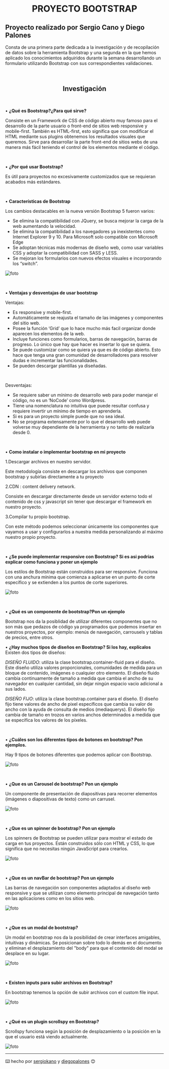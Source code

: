 <h1 align="center"> PROYECTO BOOTSTRAP<project-name></h1>

<p align="center">

<project-description>

## Proyecto realizado por Sergio Cano y Diego Palones

Consta de una primera parte dedicada a la investigación y de recopilación de datos sobre la herramienta Bootstrap y una segunda en la que hemos aplicado los conocimientos adquiridos durante la semana desarrollando un formulario utilizando Bootstrap con sus correspondientes validaciones.


<br>

<h2 align="center"><b>Investigación</b></h2>

<br>

•	**¿Qué es Bootstrap?¿Para qué sirve?**

Consiste en un Framework de CSS de código abierto muy famoso para el desarrollo de la parte usuario o front-end de sitios web responsive y mobile-first. 
También es HTML-first, esto significa que con modificar el HTML mediante sus plugins obtenemos los resultados visuales que queremos.
Sirve para desarrollar la parte front-end de sitios webs de una manera más fácil teniendo el control de los elementos mediante el código.

<br>


•	**¿Por qué usar Bootstrap?**

Es útil para proyectos no excesivamente customizados que se requieran acabados más estándares.

<br>


•	**Características de Bootstrap**

Los cambios destacables en la nueva versión Bootstrap 5 fueron varios:
 - Se elimina la compatibilidad con JQuery, se busca mejorar la carga de la web aumentando la velocidad.
 - Se elimina la compatibilidad a los navegadores ya inexistentes como Internet Explorer 9 y 10. Para Microsoft solo compatible con Microsoft Edge
 - Se adoptan técnicas más modernas de diseño web, como usar variables CSS y adoptar la compatibilidad con SASS y LESS.
 - Se mejoran los formularios con nuevos efectos visuales e incorporando los “switch”.

 ![foto](/assets/image3.png "características")

<br>

•	**Ventajas y desventajas de usar bootstrap**

Ventajas:
 - Es responsive y mobile-first.
 - Automáticamente se reajusta el tamaño de las imágenes y componentes del sitio web.
 - Posee la función ‘Grid’ que lo hace mucho más facil organizar donde aparecen los elementos de la web.
 - Incluye funciones como formularios, barras de navegación, barras de progreso. Lo único que hay que hacer es insertar lo que se quiera.
 - Se puede customizar como se quiera ya que es de código abierto. Esto hace que tenga una gran comunidad de desarrolladores para resolver dudas e incrementar las funcionalidades.
 - Se pueden descargar plantillas ya diseñadas.

 <br>

Desventajas:
 - Se requiere saber un mínimo de desarrollo web para poder manejar el código, no es un ‘NoCode’ como Wordpress.
 - Tiene una nomenclatura no intuitiva que puede resultar confusa y requiere invertir un mínimo de tiempo en aprenderla.
 - Si es para un proyecto simple puede que no sea ideal.
 - No se programa extensamente por lo que el desarrollo web puede volverse muy dependiente de la herramienta y no tanto de realizarla desde 0.

 <br>

•	**Como instalar o implementar bootstrap en mi proyecto**

1.Descargar archivos en nuestro servidor.

Este metodología consiste en descargar los archivos que componen bootstrap y subirlas directamente a tu proyecto


2.CDN : content delivery network.

Consiste en descargar directamente desde un servidor externo todo el contenido de css y javascript sin tener que descargar el framework en nuestro proyecto.

3.Compilar tu propio bootstrap.

Con este método podemos seleccionar únicamente los componentes que vayamos a usar y configurarlos a nuestra medida personalizando al máximo nuestro propio proyecto.

<br>

•	**¿Se puede implementar responsive con Bootstrap? Si es asi podrías explicar como funciona y poner un ejemplo**

Los estilos de Bootstrap están construidos para ser responsive.
Funciona con una anchura mínima que comienza a aplicarse en un punto de corte específico y se extienden a los puntos de corte superiores.

![foto](/assets/navbar-bootstrap-demo.gif "ejemplo responsive")

<br>

•	**¿Qué es un componente de bootstrap?Pon un ejemplo**

Bootstrap nos da la posiblidad de utilizar diferentes componentes que no son más que pedazos de código ya programados que podemos insertar en nuestros proyectos, por ejemplo: menús de navegación, carrousels y tablas de precios, entre otros.
 <br>

•	**¿Hay muchos tipos de diseños en Bootstrap? Si los hay, explícalos**
Existen dos tipos de diseños:

_DISEÑO FLUIDO_: utiliza la clase bootstrap.container-fluid para el diseño. Este diseño utiliza valores proporcionales, comunidades de medida para un bloque de contenido, imágenes o cualquier otro elemento. El diseño fluido cambia continuamente de tamaño a medida que cambia el ancho de su navegador en cualquier cantidad, sin dejar ningún espacio vacio adicional a sus lados.

_DISEÑO FIJO_: utiliza la clase bootstrap.container para el diseño. El diseño fijo tiene valores de ancho de pixel específicos que cambia su valor de ancho con la ayuda de consulta de medios (mediaquerys). El diseño fijo cambia de tamaño en trozos en varios anchos determinados a medida que se especifíca los valores de los píxeles.

</br>

•	**¿Cuáles son los diferentes tipos de botones en bootstrap? Pon ejemplos.**

Hay 9 tipos de botones diferentes que podemos aplicar con Bootstrap. 

![foto](/assets/image5.png "botones bootstrap")

<br>

•	**¿Que es un Carousel de bootstrap? Pon un ejemplo**

Un componente de presentación de diapositivas para recorrer elementos (imágenes o diapositivas de texto) como un carrusel.

![foto](/assets/image4.gif "gif carousel")

<br>

•	**¿Que es un spinner de bootstrap? Pon un ejemplo**

Los spinners de Bootstrap se pueden utilizar para mostrar el estado de carga en tus proyectos. Están construidos sólo con HTML y CSS, lo que significa que no necesitas ningún JavaScript para crearlos.

![foto](/assets/image2.gif "gif spinner")

<br>

•	**¿Que es un navBar de bootstrap? Pon un ejemplo**

Las barras de navegación son componentes adaptados al diseño web responsive y que se utilizan como elemento principal de navegación tanto en las aplicaciones como en los sitios web.

![foto](/assets/image7.gif "gif navbar")

<br>

•	**¿Que es un modal de bootstrap?**

Un modal en bootstrap nos da la posibilidad de crear interfaces amigables, intuitivas y dinámicas. Se posicionan sobre todo lo demás en el documento y eliminan el desplazamiento del "body" para que el contenido del modal se desplace en su lugar.

![foto](/assets/image8.gif "gif modal")

<br>

•	**Existen inputs para subir archivos en Bootstrap?**

En bootstrap tenemos la opción de subir archivos con el custom file input.

![foto](/assets/image9.png "custom file input jpg")

<br>

•	**¿Qué es un plugin scrollspy en Bootstrap?**

Scrollspy  funciona según la posición de desplazamiento o la posición en la que el usuario está viendo actualmente.

![foto](/assets/image6.gif "scrollspy gif")


---
⌨️ hecho por [sergiokano](https://github.com/sergiokano) y [diegopalones](https://github.com/diegopalones) 😊
